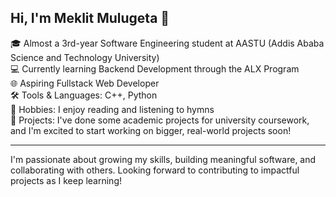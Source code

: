 ## Hi, I'm Meklit Mulugeta 👋

🎓 Almost a 3rd-year Software Engineering student at AASTU (Addis Ababa Science and Technology University)  
💻 Currently learning Backend Development through the ALX Program  
🌐 Aspiring Fullstack Web Developer  
🛠️ Tools & Languages: C++, Python  
📖 Hobbies: I enjoy reading and listening to hymns  
🚀 Projects: I've done some academic projects for university coursework, and I'm excited to start working on bigger, real-world projects soon!  

---

I'm passionate about growing my skills, building meaningful software, and collaborating with others. Looking forward to contributing to impactful projects as I keep learning!

